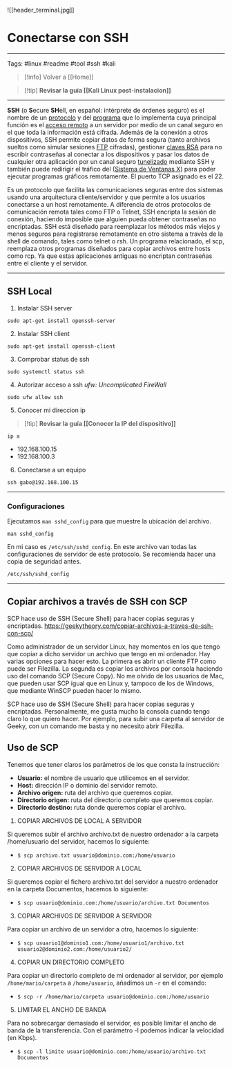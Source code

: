 ![[header_terminal.jpg]]
# Conectarse con SSH

---
Tags: #linux #readme #tool #ssh #kali 

> [!info] Volver a [[Home]] 

>[!tip] **Revisar la guía [[Kali Linux post-instalacion]]**

---

**SSH** (o **S**ecure **SH**ell, en español: intérprete de órdenes seguro) es el nombre de un [protocolo](https://es.wikipedia.org/wiki/Protocolo_(inform%C3%A1tica) "Protocolo (informática)") y del [programa](https://es.wikipedia.org/wiki/Programa_(computaci%C3%B3n) "Programa (computación)") que lo implementa cuya principal función es el [acceso remoto](https://es.wikipedia.org/wiki/Administraci%C3%B3n_remota "Administración remota") a un servidor por medio de un canal seguro en el que toda la información está cifrada. Además de la conexión a otros dispositivos, SSH permite copiar datos de forma segura (tanto archivos sueltos como simular sesiones [FTP](https://es.wikipedia.org/wiki/File_Transfer_Protocol "File Transfer Protocol") cifradas), gestionar [claves RSA](https://es.wikipedia.org/wiki/Claves_RSA "Claves RSA") para no escribir contraseñas al conectar a los dispositivos y pasar los datos de cualquier otra aplicación por un canal seguro [tunelizado](https://es.wikipedia.org/wiki/Protocolo_tunelizado "Protocolo tunelizado") mediante SSH y también puede redirigir el tráfico del ([Sistema de Ventanas X](https://es.wikipedia.org/wiki/Sistema_de_ventanas_X "Sistema de ventanas X")) para poder ejecutar programas gráficos remotamente. El puerto TCP asignado es el 22.

Es un protocolo que facilita las comunicaciones seguras entre dos sistemas usando una arquitectura cliente/servidor y que permite a los usuarios conectarse a un host remotamente. A diferencia de otros protocolos de comunicación remota tales como FTP o Telnet, SSH encripta la sesión de conexión, haciendo imposible que alguien pueda obtener contraseñas no encriptadas. SSH está diseñado para reemplazar los métodos más viejos y menos seguros para registrarse remotamente en otro sistema a través de la shell de comando, tales como telnet o rsh. Un programa relacionado, el scp, reemplaza otros programas diseñados para copiar archivos entre hosts como rcp. Ya que estas aplicaciones antiguas no encriptan contraseñas entre el cliente y el servidor.

---

## SSH Local

1. Instalar SSH server

```
sudo apt-get install openssh-server
```

2. Instalar SSH client

```
sudo apt-get install openssh-client
```

3. Comprobar status de ssh

```
sudo systemctl status ssh
```

4. Autorizar acceso a ssh
_ufw: Uncomplicated FireWall_

```
sudo ufw allow ssh
```

5. Conocer mi direccion ip

>[!tip] **Revisar la guía [[Conocer la IP del dispositivo]]**

```
ip a
```

* 192.168.100.15
* 192.168.100.3

6. Conectarse a un equipo

```
ssh gabo@192.168.100.15
```

---

###  Configuraciones

Ejecutamos `man sshd_config` para que muestre la ubicación del archivo. 
```
man sshd_config
```

En mi caso es `/etc/ssh/sshd_config`. En este archivo van todas las configuraciones de servidor de este protocolo. Se recomienda hacer una copia de seguridad antes. 
```
/etc/ssh/sshd_config
```

---
## Copiar archivos a través de SSH con SCP

SCP hace uso de SSH (Secure Shell) para hacer copias seguras y encriptadas.
https://geekytheory.com/copiar-archivos-a-traves-de-ssh-con-scp/


Como administrador de un servidor Linux, hay momentos en los que tengo que copiar a dicho servidor un archivo que tengo en mi ordenador. Hay varias opciones para hacer esto. La primera es abrir un cliente FTP como puede ser Filezilla. La segunda es copiar los archivos por consola haciendo uso del comando SCP (Secure Copy). No me olvido de los usuarios de Mac, que pueden usar SCP igual que en Linux y, tampoco de los de Windows, que mediante WinSCP pueden hacer lo mismo.

SCP hace uso de SSH (Secure Shell) para hacer copias seguras y encriptadas. Personalmente, me gusta mucho la consola cuando tengo claro lo que quiero hacer. Por ejemplo, para subir una carpeta al servidor de Geeky, con un comando me basta y no necesito abrir Filezilla.

## Uso de SCP

Tenemos que tener claros los parámetros de los que consta la instrucción:

  - **Usuario:** el nombre de usuario que utilicemos en el servidor.
  - **Host:** dirección IP o dominio del servidor remoto.
  - **Archivo origen:** ruta del archivo que queremos copiar.
  - **Directorio origen:** ruta del directorio completo que queremos copiar.
  - **Directorio destino:** ruta donde queremos copiar el archivo.

1. COPIAR ARCHIVOS DE LOCAL A SERVIDOR

Si queremos subir el archivo archivo.txt de nuestro ordenador a la carpeta /home/usuario del servidor, hacemos lo siguiente:

  - `$ scp archivo.txt usuario@dominio.com:/home/usuario`

2. COPIAR ARCHIVOS DE SERVIDOR A LOCAL

Si queremos copiar el fichero archivo.txt del servidor a nuestro ordenador en la carpeta Documentos, hacemos lo siguiente:

  - `$ scp usuario@dominio.com:/home/usuario/archivo.txt Documentos`

3. COPIAR ARCHIVOS DE SERVIDOR A SERVIDOR

Para copiar un archivo de un servidor a otro, hacemos lo siguiente:

  - `$ scp usuario1@dominio1.com:/home/usuario1/archivo.txt usuario2@dominio2.com:/home/usuario2/`

4. COPIAR UN DIRECTORIO COMPLETO

Para copiar un directorio completo de mi ordenador al servidor, por ejemplo `/home/mario/carpeta` a `/home/usuario`, añadimos un `-r` en el comando:

  - `$ scp -r /home/mario/carpeta usuario@dominio.com:/home/usuario`

5. LIMITAR EL ANCHO DE BANDA

Para no sobrecargar demasiado el servidor, es posible limitar el ancho de banda de la transferencia. Con el parámetro -l podemos indicar la velocidad (en Kbps).

  - `$ scp -l limite usuario@dominio.com:/home/usuario/archivo.txt Documentos`



